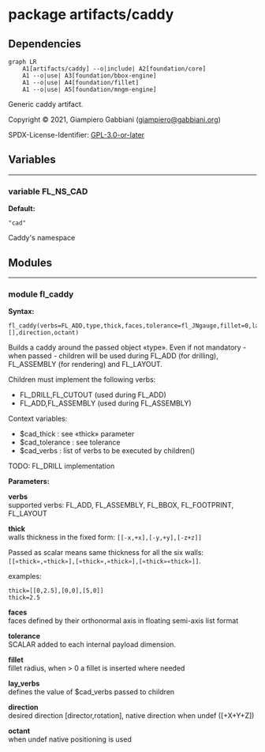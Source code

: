 # package artifacts/caddy

## Dependencies

```mermaid
graph LR
    A1[artifacts/caddy] --o|include| A2[foundation/core]
    A1 --o|use| A3[foundation/bbox-engine]
    A1 --o|use| A4[foundation/fillet]
    A1 --o|use| A5[foundation/mngm-engine]
```

Generic caddy artifact.

Copyright © 2021, Giampiero Gabbiani (giampiero@gabbiani.org)

SPDX-License-Identifier: [GPL-3.0-or-later](https://spdx.org/licenses/GPL-3.0-or-later.html)


## Variables

---

### variable FL_NS_CAD

__Default:__

    "cad"

Caddy's namespace

## Modules

---

### module fl_caddy

__Syntax:__

    fl_caddy(verbs=FL_ADD,type,thick,faces,tolerance=fl_JNgauge,fillet=0,lay_verbs=[],direction,octant)

Builds a caddy around the passed object «type».
Even if not mandatory - when passed - children will be used during
FL_ADD (for drilling), FL_ASSEMBLY (for rendering) and FL_LAYOUT.

Children must implement the following verbs:

- FL_DRILL,FL_CUTOUT (used during FL_ADD)
- FL_ADD,FL_ASSEMBLY (used during FL_ASSEMBLY)

Context variables:

- $cad_thick     : see «thick» parameter
- $cad_tolerance : see tolerance
- $cad_verbs     : list of verbs to be executed by children()

TODO: FL_DRILL implementation


__Parameters:__

__verbs__  
supported verbs: FL_ADD, FL_ASSEMBLY, FL_BBOX, FL_FOOTPRINT, FL_LAYOUT

__thick__  
walls thickness in the fixed form: `[[-x,+x],[-y,+y],[-z+z]]`

Passed as scalar means same thickness for all the six walls:
`[[«thick»,«thick»],[«thick»,«thick»],[«thick»«thick»]]`.

examples:

```
thick=[[0,2.5],[0,0],[5,0]]
thick=2.5
```


__faces__  
faces defined by their orthonormal axis in floating semi-axis list format

__tolerance__  
SCALAR added to each internal payload dimension.

__fillet__  
fillet radius, when > 0 a fillet is inserted where needed

__lay_verbs__  
defines the value of $cad_verbs passed to children

__direction__  
desired direction [director,rotation], native direction when undef ([+X+Y+Z])

__octant__  
when undef native positioning is used



